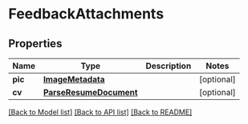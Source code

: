 # FeedbackAttachments


## Properties
Name | Type | Description | Notes
------------ | ------------- | ------------- | -------------
**pic** | [**ImageMetadata**](ImageMetadata.md) |  | [optional] 
**cv** | [**ParseResumeDocument**](ParseResumeDocument.md) |  | [optional] 

[[Back to Model list]](../README.md#documentation-for-models) [[Back to API list]](../README.md#documentation-for-api-endpoints) [[Back to README]](../README.md)


